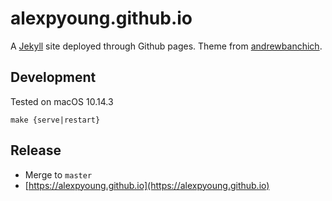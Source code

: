 # alexpyoung.github.io

A [Jekyll](https://jekyllrb.com/) site deployed through Github pages. Theme from [andrewbanchich](https://github.com/andrewbanchich/forty-jekyll-theme).

## Development
Tested on macOS 10.14.3
```
make {serve|restart}
```

## Release
- Merge to `master`
- [https://alexpyoung.github.io](https://alexpyoung.github.io)


